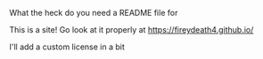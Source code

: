 What the heck do you need a README file for

This is a site! Go look at it properly at https://fireydeath4.github.io/

I'll add a custom license in a bit
